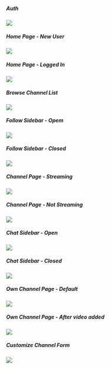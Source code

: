 ##### Auth
<kbd>
  <img src="./wireframes/Auth.png" />
</kbd>

##### Home Page - New User
<kbd>
  <img src="./wireframes/Home Page - New User.png" />
</kbd>

##### Home Page - Logged In
<kbd>
  <img src="./wireframes/Home Page - Logged In.png" />
</kbd>

##### Browse Channel List
<kbd>
  <img src="./wireframes/Browse Channel List.png" />
</kbd>

##### Follow Sidebar - Opem
<kbd>
  <img src="./wireframes/Sidebar - Open.png" />
</kbd>

##### Follow Sidebar - Closed
<kbd>
  <img src="./wireframes/Sidebar - Closed.png" />
</kbd>

##### Channel Page - Streaming
<kbd>
  <img src="./wireframes/Channel Page - Streaming.png" />
</kbd>

##### Channel Page - Not Streaming
<kbd>
  <img src="./wireframes/Channel Page - Not Streaming.png" />
</kbd>

##### Chat Sidebar - Open
<kbd>
  <img src="./wireframes/Channel Page - Chat - Open.png" />
</kbd>

##### Chat Sidebar - Closed
<kbd>
  <img src="./wireframes/Channel Page - Chat – Closed.png" />
</kbd>

##### Own Channel Page - Default
<kbd>
  <img src="./wireframes/Own Channel Page - Default page.png" />
</kbd>

##### Own Channel Page - After video added
<kbd>
<img src="./wireframes/Own Channel Page - With video added.png" />
</kbd>

##### Customize Channel Form
<kbd>
  <img src="./wireframes/Customize Channel Form.png" />
</kbd>
